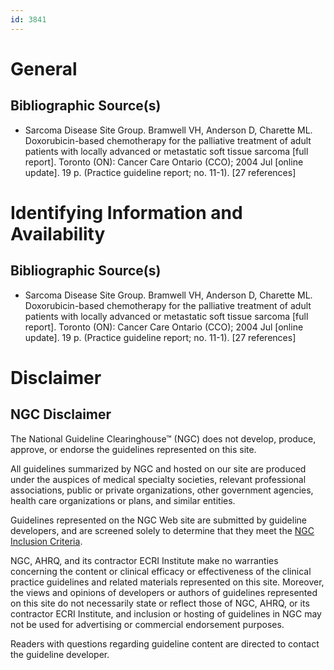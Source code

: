 ```yaml
---
id: 3841
---
```


# General

## Bibliographic Source(s)

- Sarcoma Disease Site Group. Bramwell VH, Anderson D, Charette ML. Doxorubicin-based chemotherapy for the palliative treatment of adult patients with locally advanced or metastatic soft tissue sarcoma [full report]. Toronto (ON): Cancer Care Ontario (CCO); 2004 Jul [online update]. 19 p. (Practice guideline report; no. 11-1). [27 references]

# Identifying Information and Availability

## Bibliographic Source(s)

- Sarcoma Disease Site Group. Bramwell VH, Anderson D, Charette ML. Doxorubicin-based chemotherapy for the palliative treatment of adult patients with locally advanced or metastatic soft tissue sarcoma [full report]. Toronto (ON): Cancer Care Ontario (CCO); 2004 Jul [online update]. 19 p. (Practice guideline report; no. 11-1). [27 references]

# Disclaimer

## NGC Disclaimer

The National Guideline Clearinghouse™ (NGC) does not develop, produce, approve, or endorse the guidelines represented on this site.

All guidelines summarized by NGC and hosted on our site are produced under the auspices of medical specialty societies, relevant professional associations, public or private organizations, other government agencies, health care organizations or plans, and similar entities.

Guidelines represented on the NGC Web site are submitted by guideline developers, and are screened solely to determine that they meet the [NGC Inclusion Criteria](/help-and-about/summaries/inclusion-criteria).

NGC, AHRQ, and its contractor ECRI Institute make no warranties concerning the content or clinical efficacy or effectiveness of the clinical practice guidelines and related materials represented on this site. Moreover, the views and opinions of developers or authors of guidelines represented on this site do not necessarily state or reflect those of NGC, AHRQ, or its contractor ECRI Institute, and inclusion or hosting of guidelines in NGC may not be used for advertising or commercial endorsement purposes.

Readers with questions regarding guideline content are directed to contact the guideline developer.

